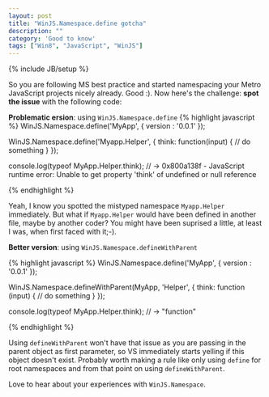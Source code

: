```yaml
---
layout: post
title: "WinJS.Namespace.define gotcha"
description: ""
category: 'Good to know'
tags: ["Win8", "JavaScript", "WinJS"]
---
```

{% include JB/setup %}

So you are following MS best practice and started namespacing your Metro JavaScript projects nicely already. Good :).
Now here's the challenge: **spot the issue** with the following code:

**Problematic ersion**: using `WinJS.Namespace.define`
{% highlight javascript %}
WinJS.Namespace.define('MyApp', {
    version : '0.0.1'
});

WinJS.Namespace.define('Myapp.Helper', {
    think: function(input) {
        // do something
    }
});

console.log(typeof MyApp.Helper.think);  // -> 0x800a138f - JavaScript runtime error: Unable to get property 'think' of
undefined or null reference

{% endhighlight %}

Yeah, I know you spotted the mistyped namespace `Myapp.Helper` immediately. But what if `Myapp.Helper` would have been defined in
another file, maybe by another coder? You might have been suprised a little, at least I was, when first faced with it;-).

**Better version**: using `WinJS.Namespace.defineWithParent`

{% highlight javascript %}
WinJS.Namespace.define('MyApp', {
    version : '0.0.1'
});

WinJS.Namespace.defineWithParent(MyApp, 'Helper', {
    think: function (input) {
        // do something
    }
});

console.log(typeof MyApp.Helper.think); // -> "function"

{% endhighlight %}

Using `defineWithParent` won't have that issue as you are passing in the parent object as first parameter, so VS
immediately starts yelling if this object doesn't exist.
Probably worth making a rule like only using `define` for root namespaces and from that point on using `defineWithParent`.

Love to hear about your experiences with `WinJS.Namespace`.